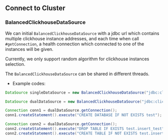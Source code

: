 ## Connect to Cluster

### BalancedClickhouseDataSource

We can initial `BalancedClickhouseDataSource` with a jdbc url which contains multiple clickhouse instance addresses, 
and each time when call `#getConnection`, a health connection which connected to one of the instances will be given. 

Currently, we only support random algorithm for clickhouse instances selection.
  
The `BalancedClickhouseDataSource` can be shared in different threads.

- Example codes:

```java
DataSource singleDataSource = new BalancedClickhouseDataSource("jdbc:clickhouse://127.0.0.1:9000");

DataSource dualDataSource = new BalancedClickhouseDataSource("jdbc:clickhouse://127.0.0.1:9000,127.0.0.1:9000");

Connection conn1 = dualDataSource.getConnection();
conn1.createStatement().execute("CREATE DATABASE IF NOT EXISTS test");

Connection conn2 = dualDataSource.getConnection();
conn2.createStatement().execute("DROP TABLE IF EXISTS test.insert_test");
conn2.createStatement().execute("CREATE TABLE IF NOT EXISTS test.insert_test (i Int32, s String) ENGINE = TinyLog");
```
